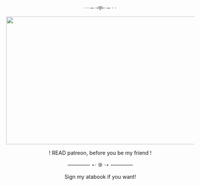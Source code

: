 <p align="center"> · · ─ ·𖥸· ─ · ·
    <p align="center">
  <img width="600" height="342" src="https://i.pinimg.com/originals/c1/3d/f7/c13df779d4d8ba4401af15cd7870f5ac.gif">
<p align="center"> ! READ patreon, before you be my friend !
<p align="center"> ────── ⋆⋅ 𖤓 ⋅⋆ ──────
<p align="center">  Sign my atabook if you want!
